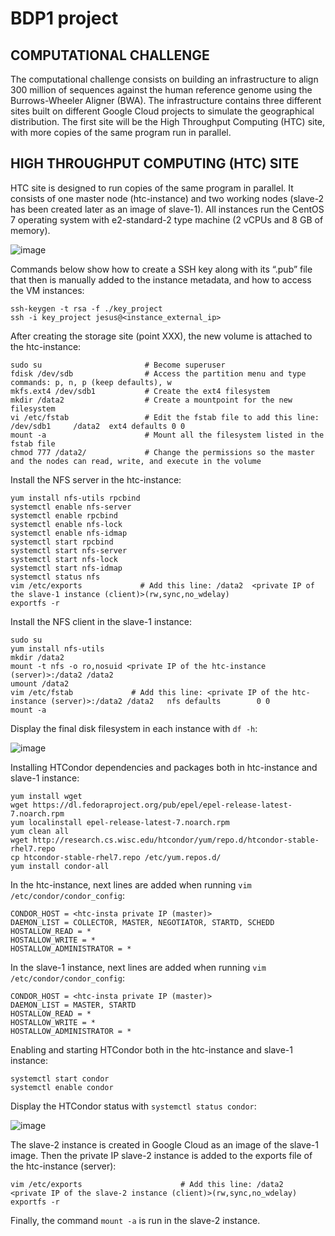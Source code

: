 # BDP1 project

## COMPUTATIONAL CHALLENGE
The computational challenge consists on building an infrastructure to align 300 million of sequences against the human reference genome using the Burrows-Wheeler Aligner (BWA). The infrastructure contains three different sites built on different Google Cloud projects to simulate the geographical distribution. The first site will be the High Throughput Computing (HTC) site, with more copies of the same program run in parallel. 
## HIGH THROUGHPUT COMPUTING (HTC) SITE
HTC site is designed to run copies of the same program in parallel. It consists of one master node (htc-instance) and two working nodes (slave-2 has been created later as an image of slave-1). All instances run the CentOS 7 operating system with e2-standard-2 type machine (2 vCPUs and 8 GB of memory).

![image](https://github.com/jesusch10/bdp1-project/assets/136498796/d855d570-032a-43db-ac41-2c2690403886)

Commands below show how to create a SSH key along with its “.pub” file that then is manually added to the instance metadata, and how to access the VM instances:
```
ssh-keygen -t rsa -f ./key_project
ssh -i key_project jesus@<instance_external_ip>
```
After creating the storage site (point XXX), the new volume is attached to the htc-instance:
```
sudo su                       # Become superuser
fdisk /dev/sdb                # Access the partition menu and type commands: p, n, p (keep defaults), w
mkfs.ext4 /dev/sdb1           # Create the ext4 filesystem
mkdir /data2                  # Create a mountpoint for the new filesystem
vi /etc/fstab                 # Edit the fstab file to add this line: /dev/sdb1     /data2  ext4 defaults 0 0
mount -a                      # Mount all the filesystem listed in the fstab file
chmod 777 /data2/             # Change the permissions so the master and the nodes can read, write, and execute in the volume
```
Install the NFS server in the htc-instance:
```
yum install nfs-utils rpcbind
systemctl enable nfs-server
systemctl enable rpcbind
systemctl enable nfs-lock
systemctl enable nfs-idmap
systemctl start rpcbind
systemctl start nfs-server
systemctl start nfs-lock
systemctl start nfs-idmap
systemctl status nfs
vim /etc/exports             # Add this line: /data2  <private IP of the slave-1 instance (client)>(rw,sync,no_wdelay)
exportfs -r
```
Install the NFS client in the slave-1 instance:
```
sudo su
yum install nfs-utils
mkdir /data2
mount -t nfs -o ro,nosuid <private IP of the htc-instance (server)>:/data2 /data2
umount /data2
vim /etc/fstab             # Add this line: <private IP of the htc-instance (server)>:/data2 /data2   nfs defaults        0 0
mount -a
```
Display the final disk filesystem in each instance with `df -h`:

![image](https://github.com/jesusch10/bdp1-project/assets/136498796/c2071a72-13ed-441a-9075-2c83a1bacad1)

Installing HTCondor dependencies and packages both in htc-instance and slave-1 instance:
```
yum install wget
wget https://dl.fedoraproject.org/pub/epel/epel-release-latest-7.noarch.rpm
yum localinstall epel-release-latest-7.noarch.rpm
yum clean all
wget http://research.cs.wisc.edu/htcondor/yum/repo.d/htcondor-stable-rhel7.repo
cp htcondor-stable-rhel7.repo /etc/yum.repos.d/
yum install condor-all
```
In the htc-instance, next lines are added when running `vim /etc/condor/condor_config`:
```
CONDOR_HOST = <htc-insta private IP (master)>
DAEMON_LIST = COLLECTOR, MASTER, NEGOTIATOR, STARTD, SCHEDD
HOSTALLOW_READ = *
HOSTALLOW_WRITE = *
HOSTALLOW_ADMINISTRATOR = *
```
In the slave-1 instance, next lines are added when running `vim /etc/condor/condor_config`:
```
CONDOR_HOST = <htc-insta private IP (master)>
DAEMON_LIST = MASTER, STARTD
HOSTALLOW_READ = *
HOSTALLOW_WRITE = *
HOSTALLOW_ADMINISTRATOR = *
```
Enabling and starting HTCondor both in the htc-instance and slave-1 instance:
```
systemctl start condor
systemctl enable condor
```
Display the HTCondor status with `systemctl status condor`:

![image](https://github.com/jesusch10/bdp1-project/assets/136498796/48e3afdf-a4b0-4b6e-9bfb-6eed38eafa17)

The slave-2 instance is created in Google Cloud as an image of the slave-1 image. Then the private IP slave-2 instance is added to the exports file of the htc-instance (server):
```
vim /etc/exports                      # Add this line: /data2  <private IP of the slave-2 instance (client)>(rw,sync,no_wdelay)
exportfs -r
```
Finally, the command `mount -a` is run in the slave-2 instance.







